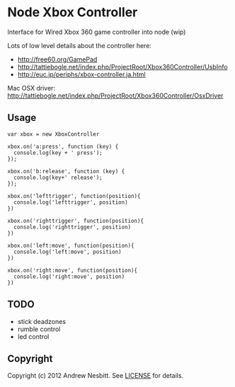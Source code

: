 # Node Xbox Controller

Interface for Wired Xbox 360 game controller into node (wip)

Lots of low level details about the controller here: 
* http://free60.org/GamePad
* http://tattiebogle.net/index.php/ProjectRoot/Xbox360Controller/UsbInfo
* http://euc.jp/periphs/xbox-controller.ja.html

Mac OSX driver: http://tattiebogle.net/index.php/ProjectRoot/Xbox360Controller/OsxDriver

## Usage

    var xbox = new XboxController

    xbox.on('a:press', function (key) {
      console.log(key + ' press');
    });

    xbox.on('b:release', function (key) {
      console.log(key+' release');
    });

    xbox.on('lefttrigger', function(position){
      console.log('lefttrigger', position)
    })

    xbox.on('righttrigger', function(position){
      console.log('righttrigger', position)
    })

    xbox.on('left:move', function(position){
      console.log('left:move', position)
    })

    xbox.on('right:move', function(position){
      console.log('right:move', position)
    })

## TODO

* stick deadzones
* rumble control
* led control

## Copyright

Copyright (c) 2012 Andrew Nesbitt. See [LICENSE](https://github.com/andrew/drone-xbox-controller/blob/master/LICENSE) for details.